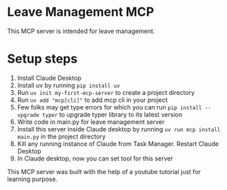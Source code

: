# Leave Management MCP
This MCP server is intended for leave management. 

# Setup steps
1. Install Claude Desktop
2. Install uv by running `pip install uv`
3. Run `uv init my-first-mcp-server` to create a project directory
4. Run `uv add "mcp[cli]"` to add mcp cli in your project
5. Few folks may get type errors for which you can run `pip install --upgrade typer` to upgrade typer library to its latest version
6. Write code in main.py for leave management server
7. Install this server inside Claude desktop by running `uv run mcp install main.py` in the project directory
8. Kill any running instance of Claude from Task Manager. Restart Claude Desktop
9. In Claude desktop, now you can set tool for this server 

This MCP server was built with the help of a youtube tutorial just for learning purpose.


